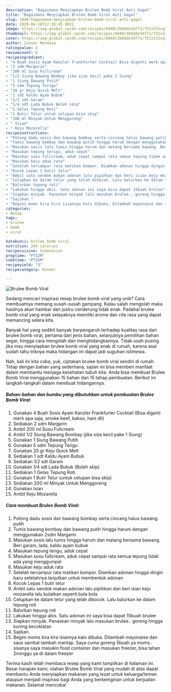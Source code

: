 ```yaml
---
description: "Bagaimana Menyiapkan Brulee Bomb Viral Anti Gagal"
title: "Bagaimana Menyiapkan Brulee Bomb Viral Anti Gagal"
slug: 1040-bagaimana-menyiapkan-brulee-bomb-viral-anti-gagal
date: 2020-06-26T12:38:45.902Z
image: https://img-global.cpcdn.com/recipes/6040c3b68de3df71/751x532cq70/brulee-bomb-viral-foto-resep-utama.jpg
thumbnail: https://img-global.cpcdn.com/recipes/6040c3b68de3df71/751x532cq70/brulee-bomb-viral-foto-resep-utama.jpg
cover: https://img-global.cpcdn.com/recipes/6040c3b68de3df71/751x532cq70/brulee-bomb-viral-foto-resep-utama.jpg
author: Connor Mendoza
ratingvalue: 4
reviewcount: 8
recipeingredient:
- "4 Buah Sosis Ayam Kanzler Frankfurter Cocktail Bisa diganti merk apa saja smoke beef bakso ham dll"
- "2 sdm Margarin"
- "200 ml Susu Fullcream"
- "1/2 Siung Bawang Bombay jika size kecil pake 1 Siung"
- "1 Siung Bawang Putih"
- "5 sdm Tepung Terigu"
- "20 gr Keju Quick Melt"
- "1 sdt Kaldu Ayam Bubuk"
- "1/2 sdt Garam"
- "1/4 sdt Lada Bubuk Boleh skip"
- "1 Gelas Tepung Roti"
- "1 Butir Telur untuk celupan bisa skip"
- "200 ml Minyak Untuk Menggoreng"
- " Isian"
- " Keju Mozarella"
recipeinstructions:
- "Potong dadu sosis dan bawang bombay serta cincang halus bawang putih"
- "Tumis bawang bombay dan bawang putih hingga harum dengan menggunakan 2sdm Margarin"
- "Masukan sosis lalu tumis hingga harum dan matang bersama bawang. Beri garam, lada, kaldu ayam bubuk"
- "Masukan tepung terigu, aduk cepat"
- "Masukan susu fullcream, aduk cepat sampai rata semua tepung tidak ada yang menggumpal"
- "Masukan keju aduk rata"
- "Setelah tercampur rata matikan kompor. Diamkan adonan hingga dingin baru setelahnya lanjutkan untuk membentuk adonan"
- "Kocok Lepas 1 butir telur"
- "Ambil satu sendok makan adonan lalu pipihkan dan beri isian keju mozarella lalu bulatkan seperti bola bola"
- "Celupkan ke dalam telur yang telah dikocok. Lalu balurkan ke dalam tepung roti"
- "Balurkan tepung roti"
- "Lakukan hingga abis. Satu adonan ini saya bisa dapat 15buah brulee"
- "Siapkan minyak. Panaskan minyak lalu masukan brulee.. goreng hingga kuning kecoklatan"
- "Sajikan."
- "Begini moms kira kira isiannya kalo dibuka. Ditambah mayonaise dan saus sambal tambah mantap. Saya cuma goreng 5buah ya moms.. sisanya saya masukin food container dan masukan freezer, bisa tahan 2minggu ya di dalam freezer"
categories:
- Resep
tags:
- brulee
- bomb
- viral

katakunci: brulee bomb viral 
nutrition: 294 calories
recipecuisine: Indonesian
preptime: "PT32M"
cooktime: "PT45M"
recipeyield: "3"
recipecategory: Dinner

---
```



![Brulee Bomb Viral](https://img-global.cpcdn.com/recipes/6040c3b68de3df71/751x532cq70/brulee-bomb-viral-foto-resep-utama.jpg)

Sedang mencari inspirasi resep brulee bomb viral yang unik? Cara membuatnya memang susah-susah gampang. Kalau salah mengolah maka hasilnya akan hambar dan justru cenderung tidak enak. Padahal brulee bomb viral yang enak selayaknya memiliki aroma dan cita rasa yang dapat memancing selera kita.

Banyak hal yang sedikit banyak berpengaruh terhadap kualitas rasa dari brulee bomb viral, pertama dari jenis bahan, selanjutnya pemilihan bahan segar, hingga cara mengolah dan menghidangkannya. Tidak usah pusing jika mau menyiapkan brulee bomb viral yang enak di rumah, karena asal sudah tahu triknya maka hidangan ini dapat jadi suguhan istimewa.




Nah, kali ini kita coba, yuk, ciptakan brulee bomb viral sendiri di rumah. Tetap dengan bahan yang sederhana, sajian ini bisa memberi manfaat dalam membantu menjaga kesehatan tubuh kita. Anda bisa membuat Brulee Bomb Viral menggunakan 15 bahan dan 15 tahap pembuatan. Berikut ini langkah-langkah dalam membuat hidangannya.

<!--inarticleads1-->

##### Bahan-bahan dan bumbu yang dibutuhkan untuk pembuatan Brulee Bomb Viral:

1. Gunakan 4 Buah Sosis Ayam Kanzler Frankfurter Cocktail (Bisa diganti merk apa saja, smoke beef, bakso, ham dll)
1. Sediakan 2 sdm Margarin
1. Ambil 200 ml Susu Fullcream
1. Ambil 1/2 Siung Bawang Bombay (jika size kecil pake 1 Siung)
1. Gunakan 1 Siung Bawang Putih
1. Gunakan 5 sdm Tepung Terigu
1. Gunakan 20 gr Keju Quick Melt
1. Sediakan 1 sdt Kaldu Ayam Bubuk
1. Sediakan 1/2 sdt Garam
1. Gunakan 1/4 sdt Lada Bubuk (Boleh skip)
1. Sediakan 1 Gelas Tepung Roti
1. Gunakan 1 Butir Telur (untuk celupan bisa skip)
1. Sediakan 200 ml Minyak Untuk Menggoreng
1. Gunakan  Isian
1. Ambil  Keju Mozarella




<!--inarticleads2-->

##### Cara membuat Brulee Bomb Viral:

1. Potong dadu sosis dan bawang bombay serta cincang halus bawang putih
1. Tumis bawang bombay dan bawang putih hingga harum dengan menggunakan 2sdm Margarin
1. Masukan sosis lalu tumis hingga harum dan matang bersama bawang. Beri garam, lada, kaldu ayam bubuk
1. Masukan tepung terigu, aduk cepat
1. Masukan susu fullcream, aduk cepat sampai rata semua tepung tidak ada yang menggumpal
1. Masukan keju aduk rata
1. Setelah tercampur rata matikan kompor. Diamkan adonan hingga dingin baru setelahnya lanjutkan untuk membentuk adonan
1. Kocok Lepas 1 butir telur
1. Ambil satu sendok makan adonan lalu pipihkan dan beri isian keju mozarella lalu bulatkan seperti bola bola
1. Celupkan ke dalam telur yang telah dikocok. Lalu balurkan ke dalam tepung roti
1. Balurkan tepung roti
1. Lakukan hingga abis. Satu adonan ini saya bisa dapat 15buah brulee
1. Siapkan minyak. Panaskan minyak lalu masukan brulee.. goreng hingga kuning kecoklatan
1. Sajikan.
1. Begini moms kira kira isiannya kalo dibuka. Ditambah mayonaise dan saus sambal tambah mantap. Saya cuma goreng 5buah ya moms.. sisanya saya masukin food container dan masukan freezer, bisa tahan 2minggu ya di dalam freezer




Terima kasih telah membaca resep yang kami tampilkan di halaman ini. Besar harapan kami, olahan Brulee Bomb Viral yang mudah di atas dapat membantu Anda menyiapkan makanan yang lezat untuk keluarga/teman ataupun menjadi inspirasi bagi Anda yang berkeinginan untuk berjualan makanan. Selamat mencoba!
